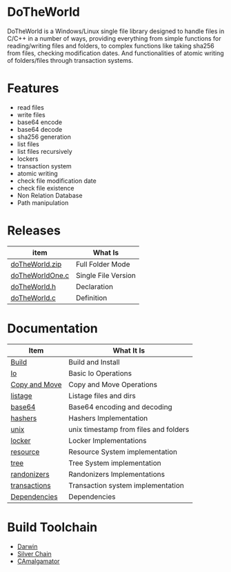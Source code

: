 # DoTheWorld
DoTheWorld is a Windows/Linux single file library designed to handle files in C/C++ in a number of ways, providing everything from simple functions for reading/writing files and folders, to complex functions like taking sha256 from files, checking modification dates. And functionalities of atomic writing of folders/files through transaction systems.

# Features
 - read files
 - write files
 - base64 encode
 - base64 decode
 - sha256 generation
 - list files 
 - list files recursively 
 - lockers 
 - transaction system
 - atomic writing
 - check file modification date
 - check file existence
 - Non Relation Database
 - Path manipulation


# Releases

| item          | What Is |
|-------        |-----------|
| [doTheWorld.zip](https://github.com/OUIsolutions/DoTheWorld/releases/download/9.0.003/doTheWorld.zip)| Full Folder Mode  |
| [doTheWorldOne.c](https://github.com/OUIsolutions/DoTheWorld/releases/download/9.0.003/doTheWorldOne.c)| Single File Version|
| [doTheWorld.h](https://github.com/OUIsolutions/DoTheWorld/releases/download/9.0.003/doTheWorld.h)|Declaration |
| [doTheWorld.c](https://github.com/OUIsolutions/DoTheWorld/releases/download/9.0.003/doTheWorld.c)|Definition |



# Documentation

| Item          | What It Is |
|-------        |-----------|
| [Build](/docs/build_and_install.md)|Build and Install |
| [Io](/docs/io.md)|Basic Io Operations |
| [Copy and Move](/docs/copy_and_move.md)|Copy and Move Operations |
| [listage](/docs/listage.md)|Listage files and dirs |
| [base64](/docs/base64.md)|Base64 encoding and decoding |
| [hashers](/docs/hashers.md)|Hashers Implementation |
| [unix](/docs/unix.md)|unix timestamp from files and folders|
| [locker](/docs/locker.md)|Locker Implementations |
| [resource](/docs/resource.md)|Resource System implementation |
| [tree](/docs/tree.md)|Tree System implementation |
| [randonizers](/docs/tree.md)|Randonizers Implementations |
| [transactions](/docs/transactions.md)|Transaction system implementation |
| [Dependencies](/docs/dependencies.md)|Dependencies |


# Build Toolchain

* [Darwin](https://github.com/OUIsolutions/Darwin)
* [Silver Chain](https://github.com/OUIsolutions/SilverChain)
* [CAmalgamator](https://github.com/OUIsolutions/CAmalgamator)
